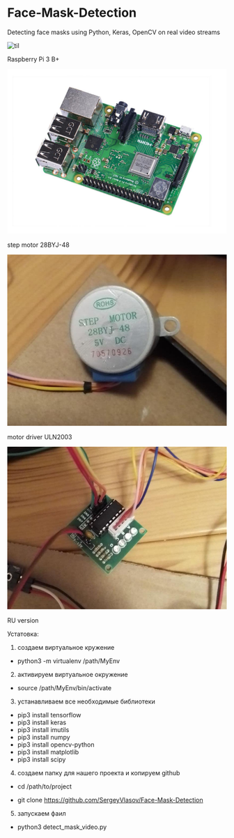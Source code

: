 # Face-Mask-Detection
Detecting face masks using Python, Keras, OpenCV on real video streams

![til](https://github.com/SergeyVlasov/Face-Mask-Detection/blob/master/media/mask_detect.gif)





Raspberry Pi 3 B+

![Image alt](https://github.com/SergeyVlasov/Face-Mask-Detection/blob/master/media/raspberry.jpg)

step motor 28BYJ-48

![Image alt](https://github.com/SergeyVlasov/Face-Mask-Detection/blob/master/media/28BYJ-48.jpg)


motor driver ULN2003

![Image alt](https://github.com/SergeyVlasov/Face-Mask-Detection/blob/master/media/ULN2003.jpg)




RU version

Устатовка:

1) создаем виртуальное кружение

- python3 -m virtualenv /path/MyEnv

2) активируем виртуальное окружение

- source /path/MyEnv/bin/activate


3) устанавливаем все необходимые библиотеки

- pip3 install tensorflow
- pip3 install keras
- pip3 install imutils
- pip3 install numpy
- pip3 install opencv-python
- pip3 install matplotlib
- pip3 install scipy


4) создаем папку для нашего проекта и копируем github 

- cd /path/to/project

- git clone https://github.com/SergeyVlasov/Face-Mask-Detection


5) запускаем фаил

- python3 detect_mask_video.py



